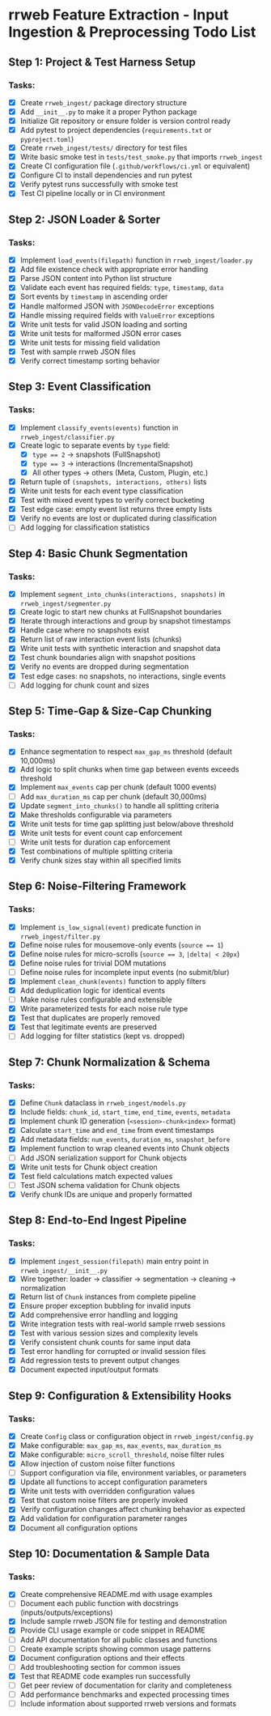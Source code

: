 # rrweb Feature Extraction - Input Ingestion & Preprocessing Todo List

## Step 1: Project & Test Harness Setup

### Tasks:
- [x] Create `rrweb_ingest/` package directory structure
- [x] Add `__init__.py` to make it a proper Python package
- [x] Initialize Git repository or ensure folder is version control ready
- [x] Add pytest to project dependencies (`requirements.txt` or `pyproject.toml`)
- [x] Create `rrweb_ingest/tests/` directory for test files
- [x] Write basic smoke test in `tests/test_smoke.py` that imports `rrweb_ingest`
- [x] Create CI configuration file (`.github/workflows/ci.yml` or equivalent)
- [x] Configure CI to install dependencies and run pytest
- [x] Verify pytest runs successfully with smoke test
- [x] Test CI pipeline locally or in CI environment

## Step 2: JSON Loader & Sorter

### Tasks:
- [x] Implement `load_events(filepath)` function in `rrweb_ingest/loader.py`
- [x] Add file existence check with appropriate error handling
- [x] Parse JSON content into Python list structure
- [x] Validate each event has required fields: `type`, `timestamp`, `data`
- [x] Sort events by `timestamp` in ascending order
- [x] Handle malformed JSON with `JSONDecodeError` exceptions
- [x] Handle missing required fields with `ValueError` exceptions
- [x] Write unit tests for valid JSON loading and sorting
- [x] Write unit tests for malformed JSON error cases
- [x] Write unit tests for missing field validation
- [x] Test with sample rrweb JSON files
- [x] Verify correct timestamp sorting behavior

## Step 3: Event Classification

### Tasks:
- [x] Implement `classify_events(events)` function in `rrweb_ingest/classifier.py`
- [x] Create logic to separate events by `type` field:
  - [x] `type == 2` → snapshots (FullSnapshot)
  - [x] `type == 3` → interactions (IncrementalSnapshot)
  - [x] All other types → others (Meta, Custom, Plugin, etc.)
- [x] Return tuple of `(snapshots, interactions, others)` lists
- [x] Write unit tests for each event type classification
- [x] Test with mixed event types to verify correct bucketing
- [x] Test edge case: empty event list returns three empty lists
- [x] Verify no events are lost or duplicated during classification
- [ ] Add logging for classification statistics

## Step 4: Basic Chunk Segmentation

### Tasks:
- [x] Implement `segment_into_chunks(interactions, snapshots)` in `rrweb_ingest/segmenter.py`
- [x] Create logic to start new chunks at FullSnapshot boundaries
- [x] Iterate through interactions and group by snapshot timestamps
- [x] Handle case where no snapshots exist
- [x] Return list of raw interaction event lists (chunks)
- [x] Write unit tests with synthetic interaction and snapshot data
- [x] Test chunk boundaries align with snapshot positions
- [x] Verify no events are dropped during segmentation
- [x] Test edge cases: no snapshots, no interactions, single events
- [ ] Add logging for chunk count and sizes

## Step 5: Time-Gap & Size-Cap Chunking

### Tasks:
- [x] Enhance segmentation to respect `max_gap_ms` threshold (default 10,000ms)
- [x] Add logic to split chunks when time gap between events exceeds threshold
- [x] Implement `max_events` cap per chunk (default 1000 events)
- [ ] Add `max_duration_ms` cap per chunk (default 30,000ms)
- [x] Update `segment_into_chunks()` to handle all splitting criteria
- [x] Make thresholds configurable via parameters
- [x] Write unit tests for time gap splitting just below/above threshold
- [x] Write unit tests for event count cap enforcement
- [ ] Write unit tests for duration cap enforcement
- [x] Test combinations of multiple splitting criteria
- [x] Verify chunk sizes stay within all specified limits

## Step 6: Noise-Filtering Framework

### Tasks:
- [x] Implement `is_low_signal(event)` predicate function in `rrweb_ingest/filter.py`
- [x] Define noise rules for mousemove-only events (`source == 1`)
- [x] Define noise rules for micro-scrolls (`source == 3`, `|delta| < 20px`)
- [x] Define noise rules for trivial DOM mutations
- [ ] Define noise rules for incomplete input events (no submit/blur)
- [x] Implement `clean_chunk(events)` function to apply filters
- [x] Add deduplication logic for identical events
- [ ] Make noise rules configurable and extensible
- [x] Write parameterized tests for each noise rule type
- [x] Test that duplicates are properly removed
- [x] Test that legitimate events are preserved
- [ ] Add logging for filter statistics (kept vs. dropped)

## Step 7: Chunk Normalization & Schema

### Tasks:
- [x] Define `Chunk` dataclass in `rrweb_ingest/models.py`
- [x] Include fields: `chunk_id`, `start_time`, `end_time`, `events`, `metadata`
- [x] Implement chunk ID generation (`<session>-chunk<index>` format)
- [x] Calculate `start_time` and `end_time` from event timestamps
- [x] Add metadata fields: `num_events`, `duration_ms`, `snapshot_before`
- [x] Implement function to wrap cleaned events into Chunk objects
- [ ] Add JSON serialization support for Chunk objects
- [x] Write unit tests for Chunk object creation
- [x] Test field calculations match expected values
- [ ] Test JSON schema validation for Chunk objects
- [x] Verify chunk IDs are unique and properly formatted

## Step 8: End-to-End Ingest Pipeline

### Tasks:
- [x] Implement `ingest_session(filepath)` main entry point in `rrweb_ingest/__init__.py`
- [x] Wire together: loader → classifier → segmentation → cleaning → normalization
- [x] Return list of `Chunk` instances from complete pipeline
- [x] Ensure proper exception bubbling for invalid inputs
- [x] Add comprehensive error handling and logging
- [x] Write integration tests with real-world sample rrweb sessions
- [x] Test with various session sizes and complexity levels
- [x] Verify consistent chunk counts for same input data
- [x] Test error handling for corrupted or invalid session files
- [x] Add regression tests to prevent output changes
- [x] Document expected input/output formats

## Step 9: Configuration & Extensibility Hooks

### Tasks:
- [x] Create `Config` class or configuration object in `rrweb_ingest/config.py`
- [x] Make configurable: `max_gap_ms`, `max_events`, `max_duration_ms`
- [x] Make configurable: `micro_scroll_threshold`, noise filter rules
- [x] Allow injection of custom noise filter functions
- [ ] Support configuration via file, environment variables, or parameters
- [x] Update all functions to accept configuration parameters
- [x] Write unit tests with overridden configuration values
- [x] Test that custom noise filters are properly invoked
- [x] Verify configuration changes affect chunking behavior as expected
- [x] Add validation for configuration parameter ranges
- [x] Document all configuration options

## Step 10: Documentation & Sample Data

### Tasks:
- [x] Create comprehensive README.md with usage examples
- [ ] Document each public function with docstrings (inputs/outputs/exceptions)
- [x] Include sample rrweb JSON file for testing and demonstration
- [x] Provide CLI usage example or code snippet in README
- [ ] Add API documentation for all public classes and functions
- [ ] Create example scripts showing common usage patterns
- [x] Document configuration options and their effects
- [ ] Add troubleshooting section for common issues
- [x] Test that README code examples run successfully
- [ ] Get peer review of documentation for clarity and completeness
- [ ] Add performance benchmarks and expected processing times
- [ ] Include information about supported rrweb versions and formats
